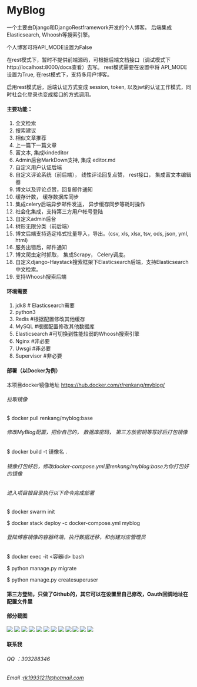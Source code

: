 # MyBlog
一个主要由Django和DjangoRestframework开发的个人博客。
后端集成Elasticsearch, Whoosh等搜索引擎。

个人博客可将API_MODE设置为False

在rest模式下，暂时不提供前端源码，可根据后端文档接口（调试模式下http://localhost:8000/docs查看）去写。
rest模式需要在设置中将 API_MODE 设置为True, 在rest模式下，支持多用户博客。

启用rest模式后，后端认证方式变成 session, token, 以及jwt的认证工作模式，同时社会化登录也变成接口的方式调用。

#### 主要功能：
1. 全文检索
2. 搜索建议
3. 相似文章推荐            
4. 上一篇下一篇文章
5. 富文本, 集成kindeditor
6. Admin后台MarkDown支持, 集成 editor.md
7. 自定义用户认证后端
8. 自定义评论系统（前后端）， 线性评论回复点赞， rest接口， 集成富文本编辑器
9. 博文以及评论点赞，回复邮件通知
10. 缓存计数， 缓存数据库同步
11. 集成celery后端异步邮件发送， 异步缓存同步等耗时操作
12. 社会化集成，支持第三方用户帐号登陆
13. 自定义admin后台
14. 树形无限分类（前后端）
15. 博文后端支持选定格式批量导入，导出。(csv, xls, xlsx, tsv, ods, json, yml, html)
16. 服务出错后，邮件通知
17. 博文爬虫定时抓取， 集成Scrapy， Celery调度。
18. 自定义django-Haystack搜索框架下Elasticsearch后端，支持Elasticsearch中文检索。
19. 支持Whoosh搜索后端

#### 环境需要
1. jdk8           # Elasticsearch需要
2. python3
3. Redis        #根据配置修改其他缓存
4. MySQL        #根据配置修改其他数据库
5. Elasticsearch    #可切换到性能较弱的Whoosh搜索引擎
6. Nginx            #非必要
7. Uwsgi            #非必要
8. Supervisor        #非必要

#### 部署（以Docker为例）
本项目docker镜像地址 https://hub.docker.com/r/renkang/myblog/

###### 拉取镜像
$ docker pull renkang/myblog:base

###### 修改MyBlog配置，把你自己的， 数据库密码， 第三方放密钥等写好后打包镜像
$ docker build -t 镜像名 .

###### 镜像打包好后，修改docker-compose.yml里renkang/myblog:base为你打包好的镜像

###### 进入项目根目录执行以下命令完成部署
$ docker swarm init

$ docker stack deploy -c docker-compose.yml myblog

###### 登陆博客镜像的容器终端，执行数据迁移，和创建对应管理员
$ docker exec -it <容器id> bash

$ python manage.py migrate

$ python manage.py createsuperuser

#### 第三方登陆，只做了Github的，其它可以在设置里自己修改，Oauth回调地址在配置文件里

#### 部分截图
![](static/images/demo1.png)
![](static/images/demo2.png)
![](static/images/demo3.png)
![](static/images/d1.png)
![](static/images/d2.png)
![](static/images/d3.png)
![](static/images/d4.png)
![](static/images/d5.png)
![](static/images/d6.png)
![](static/images/d7.png)
![](static/images/d8.png)
![](static/images/d9.png)

#### 联系我
###### QQ ：303288346
###### Email :rk19931211@hotmail.com